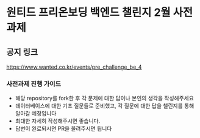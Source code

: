 # 원티드 프리온보딩 백엔드 챌린지 2월 사전과제

## 공지 링크
https://www.wanted.co.kr/events/pre_challenge_be_4

### 사전과제 진행 가이드

- 해당 repository를 fork한 후 각 문제에 대한 답이나 본인의 생각을 작성해주세요
- 데이터베이스에 대한 기초 질문들로 준비했고, 각 질문에 대한 답을 챌린지를 통해 알아갈 예정입니다
- 최대한 자세히 작성해주시면 좋습니다.
- 답변이 완료되시면 PR을 올려주시면 됩니다
